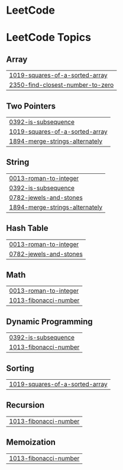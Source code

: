 # LeetCode
 

<!---LeetCode Topics Start-->
# LeetCode Topics
## Array
|  |
| ------- |
| [1019-squares-of-a-sorted-array](https://github.com/GabrieldotMasterson/LeetCode/tree/master/1019-squares-of-a-sorted-array) |
| [2350-find-closest-number-to-zero](https://github.com/GabrieldotMasterson/LeetCode/tree/master/2350-find-closest-number-to-zero) |
## Two Pointers
|  |
| ------- |
| [0392-is-subsequence](https://github.com/GabrieldotMasterson/LeetCode/tree/master/0392-is-subsequence) |
| [1019-squares-of-a-sorted-array](https://github.com/GabrieldotMasterson/LeetCode/tree/master/1019-squares-of-a-sorted-array) |
| [1894-merge-strings-alternately](https://github.com/GabrieldotMasterson/LeetCode/tree/master/1894-merge-strings-alternately) |
## String
|  |
| ------- |
| [0013-roman-to-integer](https://github.com/GabrieldotMasterson/LeetCode/tree/master/0013-roman-to-integer) |
| [0392-is-subsequence](https://github.com/GabrieldotMasterson/LeetCode/tree/master/0392-is-subsequence) |
| [0782-jewels-and-stones](https://github.com/GabrieldotMasterson/LeetCode/tree/master/0782-jewels-and-stones) |
| [1894-merge-strings-alternately](https://github.com/GabrieldotMasterson/LeetCode/tree/master/1894-merge-strings-alternately) |
## Hash Table
|  |
| ------- |
| [0013-roman-to-integer](https://github.com/GabrieldotMasterson/LeetCode/tree/master/0013-roman-to-integer) |
| [0782-jewels-and-stones](https://github.com/GabrieldotMasterson/LeetCode/tree/master/0782-jewels-and-stones) |
## Math
|  |
| ------- |
| [0013-roman-to-integer](https://github.com/GabrieldotMasterson/LeetCode/tree/master/0013-roman-to-integer) |
| [1013-fibonacci-number](https://github.com/GabrieldotMasterson/LeetCode/tree/master/1013-fibonacci-number) |
## Dynamic Programming
|  |
| ------- |
| [0392-is-subsequence](https://github.com/GabrieldotMasterson/LeetCode/tree/master/0392-is-subsequence) |
| [1013-fibonacci-number](https://github.com/GabrieldotMasterson/LeetCode/tree/master/1013-fibonacci-number) |
## Sorting
|  |
| ------- |
| [1019-squares-of-a-sorted-array](https://github.com/GabrieldotMasterson/LeetCode/tree/master/1019-squares-of-a-sorted-array) |
## Recursion
|  |
| ------- |
| [1013-fibonacci-number](https://github.com/GabrieldotMasterson/LeetCode/tree/master/1013-fibonacci-number) |
## Memoization
|  |
| ------- |
| [1013-fibonacci-number](https://github.com/GabrieldotMasterson/LeetCode/tree/master/1013-fibonacci-number) |
<!---LeetCode Topics End-->